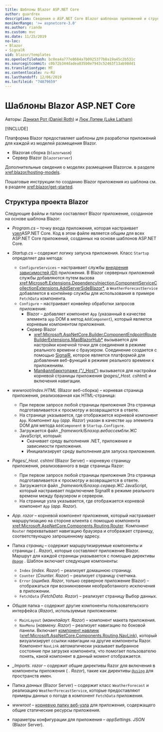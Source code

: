 ```yaml
---
title: Шаблоны Blazor ASP.NET Core
author: guardrex
description: Сведения о ASP.NET Core Blazor шаблонах приложений и структуре проекта Blazor.
monikerRange: '>= aspnetcore-3.0'
ms.author: riande
ms.custom: mvc
ms.date: 11/25/2019
no-loc:
- Blazor
- SignalR
uid: blazor/templates
ms.openlocfilehash: bc0ea4a777e8684a7b0925377b8a19a45c2b531c
ms.sourcegitcommit: c0b72b344dadea835b0e7943c52463f13ab98dd1
ms.translationtype: MT
ms.contentlocale: ru-RU
ms.lasthandoff: 12/06/2019
ms.locfileid: "74879659"
---
```

# <a name="aspnet-core-opno-locblazor-templates"></a>Шаблоны Blazor ASP.NET Core

Авторы: [Дэниэл Рот (Daniel Roth)](https://github.com/danroth27) и [Люк Лэтем (Luke Latham)](https://github.com/guardrex)

[!INCLUDE[](~/includes/blazorwasm-preview-notice.md)]

Платформа Blazor предоставляет шаблоны для разработки приложений для каждой из моделей размещения Blazor.

* Blazorая сборка (`blazorwasm`)
* Сервер Blazor (`blazorserver`)

Дополнительные сведения о моделях размещения Blazorсм. в разделе <xref:blazor/hosting-models>.

Пошаговые инструкции по созданию Blazor приложения из шаблона см. в разделе <xref:blazor/get-started>.

## <a name="opno-locblazor-project-structure"></a>Структура проекта Blazor

Следующие файлы и папки составляют Blazor приложение, созданное на основе шаблона Blazor:

* *Program.cs* &ndash; точку входа приложения, которая настраивает [узел](xref:fundamentals/host/generic-host)ASP.NET Core. Код в этом файле является общим для всех ASP.NET Core приложений, созданных на основе шаблонов ASP.NET Core.

* *Startup.cs* &ndash; содержит логику запуска приложения. Класс `Startup` определяет два метода:

  * `ConfigureServices` &ndash; настраивает службы [внедрения зависимостей (DI)](xref:fundamentals/dependency-injection) приложения. В Blazor серверных приложений службы добавляются путем вызова <xref:Microsoft.Extensions.DependencyInjection.ComponentServiceCollectionExtensions.AddServerSideBlazor*>, а `WeatherForecastService` добавляется в контейнер службы для использования в примере `FetchData` компонента.
  * `Configure` &ndash; настраивает конвейер обработки запросов приложения:
    * Blazor &ndash; добавляет компонент `App` (указанный в качестве элемента `app` DOM в метод `AddComponent`), который является корневым компонентом приложения.
    * Сервер Blazor
      * <xref:Microsoft.AspNetCore.Builder.ComponentEndpointRouteBuilderExtensions.MapBlazorHub*> вызывается для настройки конечной точки для соединения в режиме реального времени с браузером. Соединение создается с помощью [SignalR](xref:signalr/introduction), которое является платформой для добавления веб-функций в режиме реального времени к приложениям.
      * [Мапфаллбакктопаже ("/_Host")](xref:Microsoft.AspNetCore.Builder.RazorPagesEndpointRouteBuilderExtensions.MapFallbackToPage*) вызывается для настройки корневой страницы приложения (*pages/_Host. cshtml*) и включения навигации.

* *wwwroot/index.HTML* (Blazor веб-сборка) &ndash; корневая страница приложения, реализованная как HTML-страница:
  * При первом запросе любой страницы приложения Эта страница подготавливается к просмотру и возвращается в ответе.
  * На странице указывается, где отображается корневой компонент `App`. Компонент `App` (*app. Razor*) указан в качестве `app` элемента DOM для метода `AddComponent` в `Startup.Configure`.
  * Загружается файл *_framework/Блазор.вебассембли.ЖС* JavaScript, который:
    * Скачивает среду выполнения .NET, приложение и зависимости приложения.
    * Инициализирует среду выполнения для запуска приложения.

* *Pages/_Host. cshtml* (Blazor Server) &ndash; корневую страницу приложения, реализованного в виде страницы Razor:
  * При первом запросе любой страницы приложения Эта страница подготавливается к просмотру и возвращается в ответе.
  * Загружается файл *_framework/Блазор.сервер.ЖС* JavaScript, который настраивает подключение SignalR в режиме реального времени между браузером и сервером.
  * На странице узла указывается, где отображается корневой компонент `App` (*app. Razor*).

* *App. razor* &ndash; корневой компонент приложения, который настраивает маршрутизацию на стороне клиента с помощью компонента <xref:Microsoft.AspNetCore.Components.Routing.Router>. Компонент `Router` перехватывает навигацию браузера и отображает страницу, соответствующую запрошенному адресу.

* Папка *страниц* &ndash; содержит маршрутизируемые компоненты и страницы ( *. Razor*), которые составляют приложение Blazor. Маршрут для каждой страницы указывается с помощью директивы [`@page`](xref:mvc/views/razor#page) . Шаблон включает следующие компоненты:
  * `Index` (*index. Razor*) &ndash; реализует домашнюю страницу.
  * `Counter` (*Counter. Razor*) &ndash; реализует страницу счетчика.
  * `Error` (*ошибка. Razor*, только серверное приложение Blazor) &ndash; отображаться при возникновении необработанного исключения в приложении.
  * `FetchData` (*FetchData. Razor*) &ndash; реализует страницу Выбор данных.

* *Общая* папка &ndash; содержит другие компоненты пользовательского интерфейса (*Razor*), используемые приложением:
  * `MainLayout` (*маинлайаут. Razor*) &ndash; компонент макета приложения.
  * `NavMenu` (*навмену. Razor*) &ndash; реализует навигацию по боковой панели. Включает [компонент навлинк](xref:blazor/routing#navlink-component) (<xref:Microsoft.AspNetCore.Components.Routing.NavLink>), который визуализирует ссылки навигации на другие компоненты Razor. Компонент `NavLink` автоматически указывает выбранное состояние при загрузке компонента, что помогает пользователю понять, какой компонент в данный момент отображается.

* *_Imports. razor* &ndash; содержит общие директивы Razor для включения в компоненты приложения ( *. Razor*), такие как директивы [`@using`](xref:mvc/views/razor#using) для пространств имен.

* Папка *данных* (Blazor Server) &ndash; содержит класс `WeatherForecast` и реализацию `WeatherForecastService`, которые предоставляют примеры данных о погоде в компонент `FetchData` приложения.

* *wwwroot* &ndash; [корневую папку веб-узла](xref:fundamentals/index#web-root) для приложения, содержащего общие статические ресурсы приложения.

* параметры конфигурации для приложения &ndash; *appSettings. JSON* (Blazor Server).
